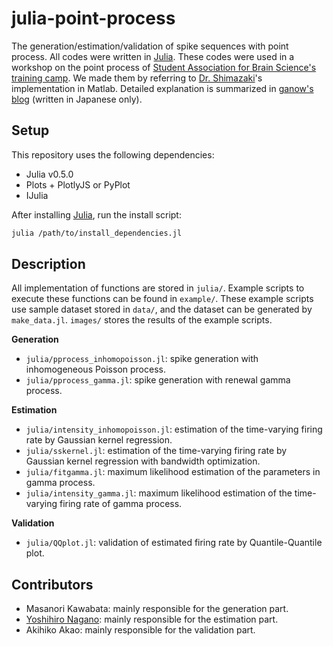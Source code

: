 # julia-point-process

The generation/estimation/validation of spike sequences with point process. All codes were written in [Julia](http://julialang.org/).
These codes were used in a workshop on the point process of [Student Association for Brain Science's training camp](http://brainsci.jp/blog/2017/03/04/camp2017/).
We made them by referring to [Dr. Shimazaki](http://www.neuralengine.org/index_en.html)'s implementation in Matlab.
Detailed explanation is summarized in [ganow's blog](http://ganow.me/article/julia-point-process) (written in Japanese only).

## Setup

This repository uses the following dependencies:

- Julia v0.5.0
- Plots + PlotlyJS or PyPlot
- IJulia

After installing [Julia](http://julialang.org/), run the install script:

```sh
julia /path/to/install_dependencies.jl
```

## Description

All implementation of functions are stored in `julia/`.
Example scripts to execute these functions can be found in `example/`.
These example scripts use sample dataset stored in `data/`, and the dataset can be generated by `make_data.jl`.
`images/` stores the results of the example scripts.

**Generation**

- `julia/pprocess_inhomopoisson.jl`: spike generation with inhomogeneous Poisson process.
- `julia/pprocess_gamma.jl`: spike generation with renewal gamma process.

**Estimation**

- `julia/intensity_inhomopoisson.jl`: estimation of the time-varying firing rate by Gaussian kernel regression.
- `julia/sskernel.jl`: estimation of the time-varying firing rate by Gaussian kernel regression with bandwidth optimization.
- `julia/fitgamma.jl`: maximum likelihood estimation of the parameters in gamma process.
- `julia/intensity_gamma.jl`: maximum likelihood estimation of the time-varying firing rate of gamma process.

**Validation**

- `julia/QQplot.jl`: validation of estimated firing rate by Quantile-Quantile plot.

## Contributors

- Masanori Kawabata: mainly responsible for the generation part.
- [Yoshihiro Nagano](http://ganow.me/): mainly responsible for the estimation part.
- Akihiko Akao: mainly responsible for the validation part.